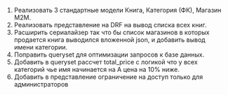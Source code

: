 1) Реализовать 3 стандартные модели Книга, Категория (ФК), Магазин М2М.
2) Реализовать представление на DRF на вывод списка всех книг.
3) Расширить сериалайзер так что бы список магазинов в которых продается книга выводился вложенной json, и добавить вывод имени категории.
4) Поправить queryset для оптимизации запросов к базе данных.
5) Добавить в queryset рассчет total_price с логикой что у всех категорий чье имя начинается на A цена на 10% ниже.
6) Добавить в представление ограничение на доступ только для администраторов
